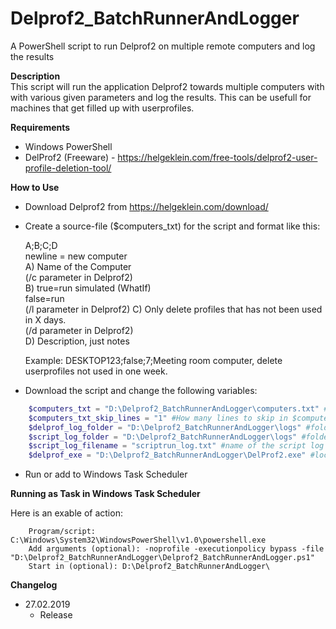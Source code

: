 # Delprof2_BatchRunnerAndLogger
  A PowerShell script to run Delprof2 on multiple remote computers and log the results

**Description**  
  This script will run the application Delprof2  towards multiple computers with with various given parameters and log the results.
  This can be usefull for machines that get filled up with userprofiles.


**Requirements**
* Windows PowerShell
* DelProf2 (Freeware) - https://helgeklein.com/free-tools/delprof2-user-profile-deletion-tool/


**How to Use**  

* Download Delprof2 from https://helgeklein.com/download/
* Create a source-file ($computers_txt) for the script and format like this:

  A;B;C;D  
  newline = new computer  
  A) Name of the Computer  
     (/c parameter in Delprof2)     
  B) true=run simulated (WhatIf)  
     false=run     
     (/l parameter in Delprof2)
  C) Only delete profiles that has not been used in X days.  
     (/d parameter in Delprof2)     
  D) Description, just notes
  
  Example: DESKTOP123;false;7;Meeting room computer, delete userprofiles not used in one week.

* Download the script and change the following variables:
```powershell
    $computers_txt = "D:\Delprof2_BatchRunnerAndLogger\computers.txt" #textfile with list of computers and parameters
    $computers_txt_skip_lines = "1" #How many lines to skip in $computers_txt file (If you want to write some instructions in top etc)
    $delprof_log_folder = "D:\Delprof2_BatchRunnerAndLogger\logs" #folder where the Delprof2 logs are saved
    $script_log_folder = "D:\Delprof2_BatchRunnerAndLogger\logs" #folder where script logs are saved
    $script_log_filename = "scriptrun_log.txt" #name of the script log
    $delprof_exe = "D:\Delprof2_BatchRunnerAndLogger\DelProf2.exe" #location of DelProf2 exe-file.
```
* Run or add to Windows Task Scheduler

**Running as Task in Windows Task Scheduler**

Here is an exable of action:
```
    Program/script: C:\Windows\System32\WindowsPowerShell\v1.0\powershell.exe
    Add arguments (optional): -noprofile -executionpolicy bypass -file "D:\Delprof2_BatchRunnerAndLogger\Delprof2_BatchRunnerAndLogger.ps1"
    Start in (optional): D:\Delprof2_BatchRunnerAndLogger\
```
**Changelog**  

* 27.02.2019
    * Release
